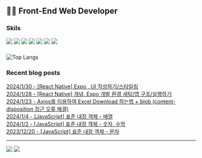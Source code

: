  ## 👩‍💻 Front-End Web Developer 
### Skils
<img src="https://img.shields.io/badge/HJTML5-E34F26?style=flat-square&logo=HTML5&logoColor=white"/> <img src="https://img.shields.io/badge/CSS3-1572B6?style=flat-square&logo=css3&logoColor=white"/> <img src="https://img.shields.io/badge/JavaScript-F7DF1E?style=flat-square&logo=javascript&logoColor=white"/> <img src="https://img.shields.io/badge/Vue.js-4FC08D?style=flat-square&logo=vuedotjs&logoColor=white"/> <img src="https://img.shields.io/badge/Chart.js-FF6384?style=flat-square&logo=Chart.js&logoColor=white"/> <img src="https://img.shields.io/badge/ECharts-AA344D?style=flat-square&logo=ECharts&logoColor=white"/> <img src="https://img.shields.io/badge/MySQL-4479A1?style=flat-square&logo=MySQL&logoColor=white"/> 

### 
![Top Langs](https://github-readme-stats.vercel.app/api/top-langs/?username=kimAeris&layout=compact&theme=buefy)

### Recent blog posts
[2024/1/30 - [React Native] Expo , UI 작성하기/스타일링](https://ohzlsss.tistory.com/77) <br>
[2024/1/28 - [React Native] 개념, Expo 개발 환경 세팅/앱 구조/실행하기](https://ohzlsss.tistory.com/76) <br>
[2024/1/23 - Axios를 이용하여 Excel Download 하는법 + blob (content-disposition 접근 오류 해결)](https://ohzlsss.tistory.com/75) <br>
[2024/1/4 - [JavaScript] 표준 내장 객체 - 배열](https://ohzlsss.tistory.com/74) <br>
[2024/1/2 - [JavaScript] 표준 내장 객체 - 숫자, 수학](https://ohzlsss.tistory.com/73) <br>
[2023/12/20 - [JavaScript] 표준 내장 객체 - 문자](https://ohzlsss.tistory.com/72) <br>
 
---
<a href="https://ohzlsss.tistory.com"><img src="https://img.shields.io/badge/Tech%20Blog-20C997?style=flat-square&logo=storyblok&logoColor=white"/></a> <a href="https://ohzlsss.tistory.com"><img src="https://img.shields.io/badge/-Portfolio-000000?style=flat-square&logo=Notion&logoColor=white"/></a>  
